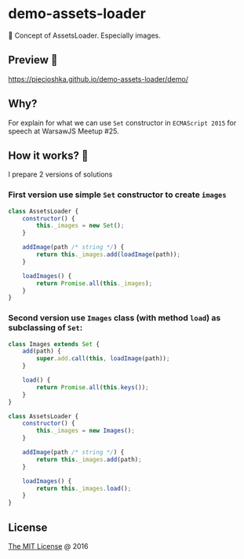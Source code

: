 # demo-assets-loader

🚁 Concept of AssetsLoader. Especially images.

## Preview 🎉

https://piecioshka.github.io/demo-assets-loader/demo/

## Why?

For explain for what we can use `Set` constructor in `ECMAScript 2015` for
speech at WarsawJS Meetup #25.

## How it works? 🚀

I prepare 2 versions of solutions

### First version use simple `Set` constructor to create `images`

```javascript
class AssetsLoader {
    constructor() {
        this._images = new Set();
    }

    addImage(path /* string */) {
        return this._images.add(loadImage(path));
    }

    loadImages() {
        return Promise.all(this._images);
    }
}
```

### Second version use `Images` class (with method `load`) as subclassing of `Set`: 

```javascript
class Images extends Set {
    add(path) {
        super.add.call(this, loadImage(path));
    }

    load() {
        return Promise.all(this.keys());
    }
}

class AssetsLoader {
    constructor() {
        this._images = new Images();
    }

    addImage(path /* string */) {
        return this._images.add(path);
    }

    loadImages() {
        return this._images.load();
    }
}
```

## License

[The MIT License](https://piecioshka.mit-license.org) @ 2016
